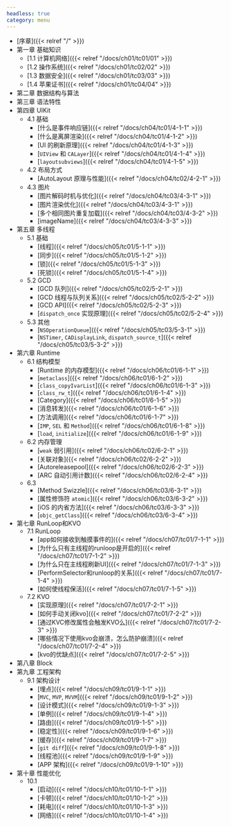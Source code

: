 ```yaml
---
headless: true
category: menu
---
```


- [序章]({{< relref "/" >}})
- 第一章 基础知识
  - [1.1 计算机网络]({{< relref "/docs/ch01/tc01/01" >}})
  - [1.2 操作系统]({{< relref "/docs/ch01/tc02/02" >}})
  - [1.3 数据安全]({{< relref "/docs/ch01/tc03/03" >}})
  - [1.4 苹果证书]({{< relref "/docs/ch01/tc04/04" >}})
- 第二章 数据结构与算法
- 第三章 语法特性
- 第四章 UIKit
  - 4.1 基础
    - [什么是事件响应链]({{< relref "/docs/ch04/tc01/4-1-1" >}})
    - [什么是离屏渲染]({{< relref "/docs/ch04/tc01/4-1-2" >}})
    - [UI 的刷新原理]({{< relref "/docs/ch04/tc01/4-1-3" >}})
    - [`UIView` 和 `CALayer`]({{< relref "/docs/ch04/tc01/4-1-4" >}})
    - [`layoutsubviews`]({{< relref "/docs/ch04/tc01/4-1-5" >}})
  - 4.2 布局方式
    - [AutoLayout 原理与性能]({{< relref "/docs/ch04/tc02/4-2-1" >}})
  - 4.3 图片
    - [图片解码时机与优化]({{< relref "/docs/ch04/tc03/4-3-1" >}})
    - [图片渲染优化]({{< relref "/docs/ch04/tc03/4-3-1" >}})
    - [多个相同图片重复加载]({{< relref "/docs/ch04/tc03/4-3-2" >}})
    - [imageName]({{< relref "/docs/ch04/tc03/4-3-3" >}})
- 第五章 多线程
  - 5.1 基础
    - [线程]({{< relref "/docs/ch05/tc01/5-1-1" >}})
    - [同步]({{< relref "/docs/ch05/tc01/5-1-2" >}})
    - [锁]({{< relref "/docs/ch05/tc01/5-1-3" >}})
    - [死锁]({{< relref "/docs/ch05/tc01/5-1-4" >}})
  - 5.2 GCD
    - [GCD 队列]({{< relref "/docs/ch05/tc02/5-2-1" >}})
    - [GCD 线程与队列关系]({{< relref "/docs/ch05/tc02/5-2-2" >}})
    - [GCD API]({{< relref "/docs/ch05/tc02/5-2-3" >}})
    - [`dispatch_once` 实现原理]({{< relref "/docs/ch05/tc02/5-2-4" >}})
  - 5.3 其他
    - [`NSOperationQueue`]({{< relref "/docs/ch05/tc03/5-3-1" >}})
    - [`NSTimer`, `CADisplayLink`, `dispatch_source_t`]({{< relref "/docs/ch05/tc03/5-3-2" >}})
- 第六章 Runtime 
  - 6.1 结构模型
    - [Runtime 的内存模型]({{< relref "/docs/ch06/tc01/6-1-1" >}})
    - [`metaclass`]({{< relref "/docs/ch06/tc01/6-1-2" >}})
    - [`class_copyIvarList`]({{< relref "/docs/ch06/tc01/6-1-3" >}})
    - [`class_rw_t`]({{< relref "/docs/ch06/tc01/6-1-4" >}})
    - [Category]({{< relref "/docs/ch06/tc01/6-1-5" >}})
    - [消息转发]({{< relref "/docs/ch06/tc01/6-1-6" >}})
    - [方法调用]({{< relref "/docs/ch06/tc01/6-1-7" >}})
    - [`IMP`, `SEL` 和 `Method`]({{< relref "/docs/ch06/tc01/6-1-8" >}})
    - [`load`, `initialize`]({{< relref "/docs/ch06/tc01/6-1-9" >}})
  - 6.2 内存管理
    - [`weak` 弱引用]({{< relref "/docs/ch06/tc02/6-2-1" >}})
    - [关联对象]({{< relref "/docs/ch06/tc02/6-2-2" >}})
    - [Autoreleasepool]({{< relref "/docs/ch06/tc02/6-2-3" >}})
    - [ARC 自动引用计数]({{< relref "/docs/ch06/tc02/6-2-4" >}})
  - 6.3
    - [Method Swizzle]({{< relref "/docs/ch06/tc03/6-3-1" >}})
    - [属性修饰符 `atomic`]({{< relref "/docs/ch06/tc03/6-3-2" >}})
    - [iOS 的内省方法]({{< relref "/docs/ch06/tc03/6-3-3" >}})
    - [`objc_getClass`]({{< relref "/docs/ch06/tc03/6-3-4" >}})
- 第七章 RunLoop和KVO
  - 7.1 RunLoop
    - [app如何接收到触摸事件的]({{< relref "/docs/ch07/tc01/7-1-1" >}})
    - [为什么只有主线程的runloop是开启的]({{< relref "/docs/ch07/tc01/7-1-2" >}})
    - [为什么只在主线程刷新UI]({{< relref "/docs/ch07/tc01/7-1-3" >}})
    - [PerformSelector和runloop的关系]({{< relref "/docs/ch07/tc01/7-1-4" >}})
    - [如何使线程保活]({{< relref "/docs/ch07/tc01/7-1-5" >}})
  - 7.2 KVO
    - [实现原理]({{< relref "/docs/ch07/tc01/7-2-1" >}})
    - [如何手动关闭kvo]({{< relref "/docs/ch07/tc01/7-2-2" >}})
    - [通过KVC修改属性会触发KVO么]({{< relref "/docs/ch07/tc01/7-2-3" >}})
    - [哪些情况下使用kvo会崩溃，怎么防护崩溃]({{< relref "/docs/ch07/tc01/7-2-4" >}})
    - [kvo的优缺点]({{< relref "/docs/ch07/tc01/7-2-5" >}})
- 第八章 Block
- 第九章 工程架构
  - 9.1 架构设计
    - [埋点]({{< relref "/docs/ch09/tc01/9-1-1" >}})
    - [`MVC`, `MVP`, `MVVM`]({{< relref "/docs/ch09/tc01/9-1-2" >}})
    - [设计模式]({{< relref "/docs/ch09/tc01/9-1-3" >}})
    - [单例]({{< relref "/docs/ch09/tc01/9-1-4" >}})
    - [路由]({{< relref "/docs/ch09/tc01/9-1-5" >}})
    - [稳定性]({{< relref "/docs/ch09/tc01/9-1-6" >}})
    - [缓存]({{< relref "/docs/ch09/tc01/9-1-7" >}})
    - [`git diff`]({{< relref "/docs/ch09/tc01/9-1-8" >}})
    - [线程池]({{< relref "/docs/ch09/tc01/9-1-9" >}})
    - [APP 架构]({{< relref "/docs/ch09/tc01/9-1-10" >}})
- 第十章 性能优化
  - 10.1
    - [启动]({{< relref "/docs/ch10/tc01/10-1-1" >}})
    - [卡顿]({{< relref "/docs/ch10/tc01/10-1-2" >}})
    - [耗电]({{< relref "/docs/ch10/tc01/10-1-3" >}})
    - [网络]({{< relref "/docs/ch10/tc01/10-1-4" >}})

